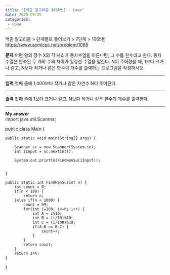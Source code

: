 ```yaml
---
title: "[백준 알고리즘 1065번] - java"
date: 2020-05-25
categories: 
 - ODOA
---
```

백준 알고리즘 > 단계별로 풀어보기 > 7단계 > 1065번 
<a href="https://www.acmicpc.net/problem/1065">https://www.acmicpc.net/problem/1065</a>  

**문제**
어떤 양의 정수 X의 각 자리가 등차수열을 이룬다면, 그 수를 한수라고 한다. 등차수열은 연속된 두 개의 수의 차이가 일정한 수열을 말한다. N이 주어졌을 때, 1보다 크거나 같고, N보다 작거나 같은 한수의 개수를 출력하는 프로그램을 작성하시오. 

---
**입력**
첫째 줄에 1,000보다 작거나 같은 자연수 N이 주어진다.

---
**출력**
첫째 줄에 1보다 크거나 같고, N보다 작거나 같은 한수의 개수를 출력한다.

---


**My answer**  
import java.util.Scanner;

public class Main {

	public static void main(String[] args) {
	
		Scanner sc = new Scanner(System.in);
		int iInput = sc.nextInt();

		System.out.println(FindHanSu(iInput));
		
		
	}
	
	public static int FindHanSu(int n) {
		int count = 0;
		if(n < 100) {
			return n;
		}else if(n < 1000) {
			count = 99;
			for(int i=100; i<=n; i++) {
				int A = i%10;
				int B = (i/10)%10;
				int C = (i/100)%10;
				if(A-B == B-C) {
					count++;
				}
			}
			return count;
		}
		return 144;
	}
}

```




